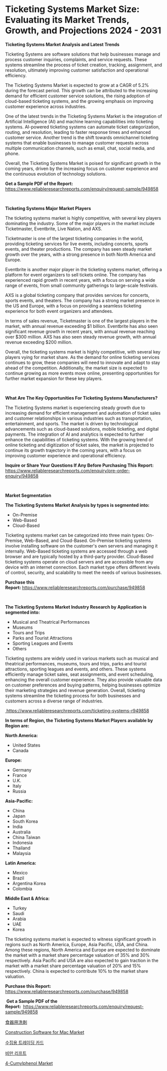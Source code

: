 <p><h1>Ticketing Systems Market Size: Evaluating its Market Trends, Growth, and Projections 2024 - 2031</h1></p><p><strong>Ticketing Systems Market Analysis and Latest Trends</strong></p>
<p><p>Ticketing Systems are software solutions that help businesses manage and process customer inquiries, complaints, and service requests. These systems streamline the process of ticket creation, tracking, assignment, and resolution, ultimately improving customer satisfaction and operational efficiency.</p><p>The Ticketing Systems Market is expected to grow at a CAGR of 5.2% during the forecast period. This growth can be attributed to the increasing demand for efficient customer service solutions, the rising adoption of cloud-based ticketing systems, and the growing emphasis on improving customer experience across industries.</p><p>One of the latest trends in the Ticketing Systems Market is the integration of Artificial Intelligence (AI) and machine learning capabilities into ticketing systems. AI-powered ticketing systems can automate ticket categorization, routing, and resolution, leading to faster response times and enhanced customer service. Another trend is the shift towards omnichannel ticketing systems that enable businesses to manage customer requests across multiple communication channels, such as email, chat, social media, and phone.</p><p>Overall, the Ticketing Systems Market is poised for significant growth in the coming years, driven by the increasing focus on customer experience and the continuous evolution of technology solutions.</p></p>
<p><strong>Get a Sample PDF of the Report:&nbsp;</strong> <a href="https://www.reliableresearchreports.com/enquiry/request-sample/949858">https://www.reliableresearchreports.com/enquiry/request-sample/949858</a></p>
<p>&nbsp;</p>
<p><strong>Ticketing Systems Major Market Players</strong></p>
<p><p>The ticketing systems market is highly competitive, with several key players dominating the industry. Some of the major players in the market include Ticketmaster, Eventbrite, Live Nation, and AXS. </p><p>Ticketmaster is one of the largest ticketing companies in the world, providing ticketing services for live events, including concerts, sports events, and theater productions. The company has seen steady market growth over the years, with a strong presence in both North America and Europe. </p><p>Eventbrite is another major player in the ticketing systems market, offering a platform for event organizers to sell tickets online. The company has experienced rapid growth in recent years, with a focus on serving a wide range of events, from small community gatherings to large-scale festivals. </p><p>AXS is a global ticketing company that provides services for concerts, sports events, and theaters. The company has a strong market presence in the US and Europe, with a focus on providing a seamless ticketing experience for both event organizers and attendees. </p><p>In terms of sales revenue, Ticketmaster is one of the largest players in the market, with annual revenue exceeding $1 billion. Eventbrite has also seen significant revenue growth in recent years, with annual revenue reaching over $300 million. AXS has also seen steady revenue growth, with annual revenue exceeding $200 million. </p><p>Overall, the ticketing systems market is highly competitive, with several key players vying for market share. As the demand for online ticketing services continues to grow, these companies will need to innovate and adapt to stay ahead of the competition. Additionally, the market size is expected to continue growing as more events move online, presenting opportunities for further market expansion for these key players.</p></p>
<p>&nbsp;</p>
<p><strong>What Are The Key Opportunities For Ticketing Systems Manufacturers?</strong></p>
<p><p>The Ticketing Systems market is experiencing steady growth due to increasing demand for efficient management and automation of ticket sales and customer relationships in various industries such as transportation, entertainment, and sports. The market is driven by technological advancements such as cloud-based solutions, mobile ticketing, and digital payments. The integration of AI and analytics is expected to further enhance the capabilities of ticketing systems. With the growing trend of online ticketing and digitization of ticket sales, the market is projected to continue its growth trajectory in the coming years, with a focus on improving customer experience and operational efficiency.</p></p>
<p><strong>Inquire or Share Your Questions If Any Before Purchasing This Report:</strong> <a href="https://www.reliableresearchreports.com/enquiry/pre-order-enquiry/949858">https://www.reliableresearchreports.com/enquiry/pre-order-enquiry/949858</a></p>
<p>&nbsp;</p>
<p><strong>Market Segmentation</strong></p>
<p><strong>The Ticketing Systems Market Analysis by types is segmented into:</strong></p>
<p><ul><li>On-Premise</li><li>Web-Based</li><li>Cloud-Based</li></ul></p>
<p><p>Ticketing systems market can be categorized into three main types: On-Premise, Web-Based, and Cloud-Based. On-Premise ticketing systems involve installing software on the customer's own servers and managing it internally. Web-Based ticketing systems are accessed through a web browser and are typically hosted by a third-party provider. Cloud-Based ticketing systems operate on cloud servers and are accessible from any device with an internet connection. Each market type offers different levels of control, security, and scalability to meet the needs of various businesses.</p></p>
<p><strong>Purchase this Report:&nbsp;</strong><a href="https://www.reliableresearchreports.com/purchase/949858">https://www.reliableresearchreports.com/purchase/949858</a></p>
<p>&nbsp;</p>
<p><strong>The Ticketing Systems Market Industry Research by Application is segmented into:</strong></p>
<p><ul><li>Musical and Theatrical Performances</li><li>Museums</li><li>Tours and Trips</li><li>Parks and Tourist Attractions</li><li>Sporting Leagues and Events</li><li>Others</li></ul></p>
<p><p>Ticketing systems are widely used in various markets such as musical and theatrical performances, museums, tours and trips, parks and tourist attractions, sporting leagues and events, and others. These systems efficiently manage ticket sales, seat assignments, and event scheduling, enhancing the overall customer experience. They also provide valuable data on customer preferences and buying patterns, helping businesses optimize their marketing strategies and revenue generation. Overall, ticketing systems streamline the ticketing process for both businesses and customers across a diverse range of industries.</p></p>
<p><a href="https://www.reliableresearchreports.com/ticketing-systems-r949858">&nbsp;https://www.reliableresearchreports.com/ticketing-systems-r949858</a></p>
<p><strong>In terms of Region, the Ticketing Systems Market Players available by Region are:</strong></p>
<p>
    <p> <strong> North America: </strong>
        <ul>
            <li>United States</li>
            <li>Canada</li>
        </ul>
        </p> 
    <p> <strong> Europe: </strong>
        <ul>
            <li>Germany</li>
            <li>France</li>
            <li>U.K.</li>
            <li>Italy</li>
            <li>Russia</li>
        </ul>
        </p> 
    <p> <strong> Asia-Pacific: </strong>
        <ul>
            <li>China</li>
            <li>Japan</li>
            <li>South Korea</li>
            <li>India</li>
            <li>Australia</li>
            <li>China Taiwan</li>
            <li>Indonesia</li>
            <li>Thailand</li>
            <li>Malaysia</li>
        </ul>
        </p> 
    <p> <strong> Latin America: </strong>
        <ul>
            <li>Mexico</li>
            <li>Brazil</li>
            <li>Argentina Korea</li>
            <li>Colombia</li>
        </ul>
        </p> 
    <p> <strong> Middle East & Africa: </strong>
        <ul>
            <li>Turkey</li>
            <li>Saudi</li>
            <li>Arabia</li>
            <li>UAE</li>
            <li>Korea</li>
        </ul>
    </p>
    </p>
<p><p>The ticketing systems market is expected to witness significant growth in regions such as North America, Europe, Asia Pacific, USA, and China. Among these regions, North America and Europe are expected to dominate the market with a market share percentage valuation of 35% and 30% respectively. Asia Pacific and USA are also expected to gain traction in the market with a market share percentage valuation of 20% and 15% respectively. China is expected to contribute 10% to the market share valuation.</p></p>
<p><strong>Purchase this Report: </strong><a href="https://www.reliableresearchreports.com/purchase/949858">https://www.reliableresearchreports.com/purchase/949858</a></p>
<p>&nbsp;<strong>Get a Sample PDF of the Report:&nbsp;&nbsp;</strong><a href="https://www.reliableresearchreports.com/enquiry/request-sample/949858">https://www.reliableresearchreports.com/enquiry/request-sample/949858</a></p>
<p><strong></strong></p>
<p><p><a href="https://medium.com/@kelscdowell78456/%E9%A3%9F%E5%99%A8%E6%B4%97%E3%81%84%E7%94%A8%E6%B4%97%E5%89%A4%E5%B8%82%E5%A0%B4-%E5%B8%82%E5%A0%B4%E3%82%B7%E3%82%A7%E3%82%A2-%E5%B8%82%E5%A0%B4%E3%83%88%E3%83%AC%E3%83%B3%E3%83%89-%E5%B0%86%E6%9D%A5%E3%81%AE%E6%88%90%E9%95%B7%E3%82%92%E6%8E%A2%E3%82%8B-bf21c76dbce0">食器用洗剤</a></p><p><a href="https://github.com/kufem1/Market-Research-Report-List-2/blob/main/construction-software-for-mac-market.md">Construction Software for Mac Market</a></p><p><a href="https://github.com/chupp85/Market-Research-Report-List-1/blob/main/723186848823.md">수집용 트레이딩 카드</a></p><p><a href="https://medium.com/@emmettsaynford43546/%EB%B9%84%EC%95%A0%ED%8A%B8%EB%A6%AD-%EB%A6%AC%ED%94%84%ED%8A%B8-%EC%8B%9C%EC%9E%A5-%EB%B6%84%EC%84%9D-%EA%B7%B8%EC%9D%98-cagr-%EC%8B%9C%EC%9E%A5-%EC%84%B8%EB%B6%84%ED%99%94-%EB%B0%8F-%EC%84%B8%EA%B3%84-%EC%82%B0%EC%97%85-%EA%B0%9C%EC%9A%94-0a6f317162fd">비만 리프트</a></p><p><a href="https://issuu.com/reportprime-2/docs/4-cumylphenol-market-size-2030.pptx">4-Cumylphenol Market</a></p></p>